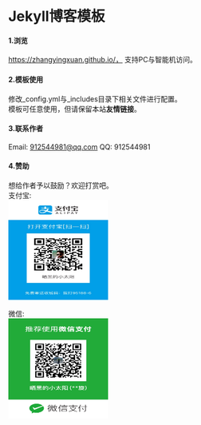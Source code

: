 Jekyll博客模板
================

#### 1.浏览
https://zhangyingxuan.github.io/，
支持PC与智能机访问。

#### 2.模板使用
修改_config.yml与_includes目录下相关文件进行配置。  
模板可任意使用，但请保留本站**友情链接**。  

#### 3.联系作者
Email: 912544981@qq.com
QQ: 912544981

#### 4.赞助
想给作者予以鼓励？欢迎打赏吧。  
支付宝:  
<img width="200" height="200" src="/assets/zhifubao.png"/>

微信:  
<img width="200" height="200" src="/assets/weixin.png"/>

